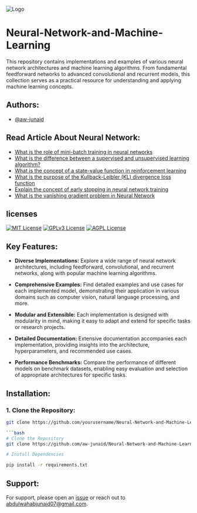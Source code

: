 
![Logo](https://www.ibm.com/content/dam/connectedassets-adobe-cms/worldwide-content/cdp/cf/ul/g/3a/b8/ICLH_Diagram_Batch_01_03-DeepNeuralNetwork.png)


# Neural-Network-and-Machine-Learning


This repository contains implementations and examples of various neural network architectures and machine learning algorithms. From fundamental feedforward networks to advanced convolutional and recurrent models, this collection serves as a practical resource for understanding and applying machine learning concepts.

## Authors:

- [@aw-junaid](https://github.com/aw-junaid/)


## Read Article About Neural Network:

 - [What is the role of mini-batch training in neural networks](https://awjunaid.com/artificial-intelligence/what-is-the-role-of-mini-batch-training-in-neural-networks)
 - [What is the difference between a supervised and unsupervised learning algorithm?](https://awjunaid.com/artificial-intelligence/what-is-the-difference-between-a-supervised-and-unsupervised-learning-algorithm/)
 - [What is the concept of a state-value function in reinforcement learning](https://awjunaid.com/artificial-intelligence/what-is-the-concept-of-a-state-value-function-in-reinforcement-learning/)
  - [What is the purpose of the Kullback-Leibler (KL) divergence loss function](https://awjunaid.com/artificial-intelligence/what-is-the-purpose-of-the-kullback-leibler-kl-divergence-loss-function/)
   - [Explain the concept of early stopping in neural network training](https://awjunaid.com/artificial-intelligence/explain-the-concept-of-early-stopping-in-neural-network-training/)
- [What is the vanishing gradient problem in Neural Network](https://awjunaid.com/artificial-intelligence/what-is-the-vanishing-gradient-problem-in-neural-network/)



## licenses


[![MIT License](https://img.shields.io/badge/License-MIT-green.svg)](https://choosealicense.com/licenses/mit/)
[![GPLv3 License](https://img.shields.io/badge/License-GPL%20v3-yellow.svg)](https://opensource.org/licenses/)
[![AGPL License](https://img.shields.io/badge/license-AGPL-blue.svg)](http://www.gnu.org/licenses/agpl-3.0)



## Key Features:

- <b>Diverse Implementations:</b> Explore a wide range of neural network architectures, including feedforward, convolutional, and recurrent networks, along with popular machine learning algorithms.

- <b>Comprehensive Examples:</b> Find detailed examples and use cases for each implemented model, demonstrating their application in various domains such as computer vision, natural language processing, and more.

- <b>Modular and Extensible:</b> Each implementation is designed with modularity in mind, making it easy to adapt and extend for specific tasks or research projects.

- <b>Detailed Documentation:</b> Extensive documentation accompanies each implementation, providing insights into the architecture, hyperparameters, and recommended use cases.

- <b>Performance Benchmarks:</b> Compare the performance of different models on benchmark datasets, enabling easy evaluation and selection of appropriate architectures for specific tasks.

## Installation:

### 1. Clone the Repository:

```bash
git clone https://github.com/yourusername/Neural-Network-and-Machine-Learning.git

```bash
# Clone the Repository
git clone https://github.com/aw-junaid/Neural-Network-and-Machine-Learning.git

# Install Dependencies

pip install -r requirements.txt
```

## Support:

For support, please open an <a href=" https://github.com/aw-junaid/Neural-Network-and-Machine-Learning/issues/1">issue</a> or reach out to <a href="mailto:abdulwahabjunaid07@gmail.com">abdulwahabjunaid07@gmail.com</a>.

